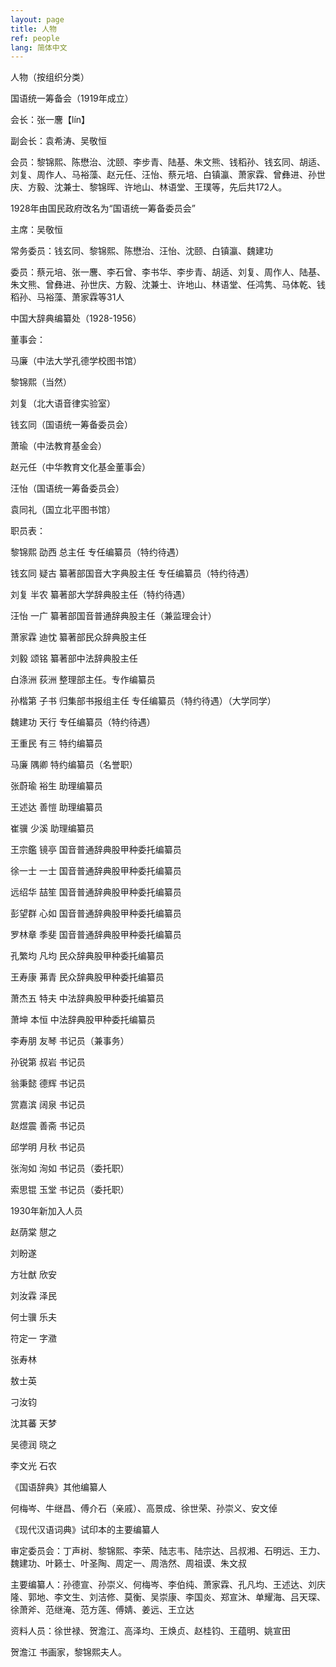 ```yaml
---
layout: page
title: 人物
ref: people
lang: 简体中文
---
```


人物（按组织分类）

国语统一筹备会（1919年成立）

会长：张一麐【lín】

副会长：袁希涛、吴敬恒

会员：黎锦熙、陈懋治、沈颐、李步青、陆基、朱文熊、钱稻孙、钱玄同、胡适、刘复、周作人、马裕藻、赵元任、汪怡、蔡元培、白镇瀛、萧家霖、曾彝进、孙世庆、方毅、沈兼士、黎锦晖、许地山、林语堂、王璞等，先后共172人。

1928年由国民政府改名为“国语统一筹备委员会”

主席：吴敬恒

常务委员：钱玄同、黎锦熙、陈懋治、汪怡、沈颐、白镇瀛、魏建功 

委员：蔡元培、张一麐、李石曾、李书华、李步青、胡适、刘复、周作人、陆基、朱文熊、曾彝进、孙世庆、方毅、沈兼士、许地山、林语堂、任鸿隽、马体乾、钱稻孙、马裕藻、萧家霖等31人

中国大辞典编纂处（1928-1956）

董事会：

马廉（中法大学孔德学校图书馆）

黎锦熙（当然）

刘复（北大语音律实验室）

钱玄同（国语统一筹备委员会）

萧瑜（中法教育基金会）

赵元任（中华教育文化基金董事会）

汪怡（国语统一筹备委员会）

袁同礼（国立北平图书馆）

职员表：

黎锦熙  劭西 总主任  专任编纂员（特约待遇）

钱玄同  疑古 纂著部国音大字典股主任 专任编纂员（特约待遇）

刘复      半农 纂著部大学辞典股主任（特约待遇）

汪怡      一广 纂著部国音普通辞典股主任（兼监理会计）

萧家霖  迪忱  纂著部民众辞典股主任

刘毅     颂铭   纂著部中法辞典股主任

白涤洲  荻洲   整理部主任。专作编纂员

孙楷第  子书   归集部书报组主任  专任编纂员（特约待遇）（大学同学）

魏建功  天行  专任编纂员（特约待遇）

王重民  有三  特约编纂员

马廉      隅卿  特约编纂员（名誉职）

张蔚瑜  裕生   助理编纂员

王述达  善愷   助理编纂员

崔骥      少溪  助理编纂员

王宗鑑  镜亭  国音普通辞典股甲种委托编纂员

徐一士  一士  国音普通辞典股甲种委托编纂员

远绍华  喆笙  国音普通辞典股甲种委托编纂员

彭望群  心如  国音普通辞典股甲种委托编纂员

罗林章  季斐  国音普通辞典股甲种委托编纂员

孔繁均  凡均  民众辞典股甲种委托编纂员

王寿康  茀青  民众辞典股甲种委托编纂员

萧杰五  特夫  中法辞典股甲种委托编纂员

萧坤      本恒  中法辞典股甲种委托编纂员

李寿朋  友琴  书记员（兼事务）

孙锐第  叔岩  书记员

翁秉懿  德辉  书记员

赏嘉滨  阔泉  书记员

赵煜震  善斋  书记员

邱学明  月秋  书记员

张洵如  洵如  书记员（委托职）

索思锟  玉堂  书记员（委托职）

1930年新加入人员

赵荫棠  憇之

刘盼遂

方壮猷  欣安

刘汝霖  泽民

何士骥  乐夫

符定一  字瀓

张寿林

敖士英

刁汝钧

沈其蕃  天梦

吴德润  晓之

李文光  石农


《国语辞典》其他编纂人

何梅岑、牛继昌、傅介石（亲戚）、高景成、徐世荣、孙崇义、安文倬


《现代汉语词典》试印本的主要编纂人

审定委员会：丁声树、黎锦熙、李荣、陆志韦、陆宗达、吕叔湘、石明远、王力、魏建功、叶籁士、叶圣陶、周定一、周浩然、周祖谟、朱文叔

主要编纂人：孙德宣、孙崇义、何梅岑、李伯纯、萧家霖、孔凡均、王述达、刘庆隆、郭地、李文生、刘洁修、莫衡、吴崇康、李国炎、郑宣沐、单耀海、吕天琛、徐萧斧、范继淹、范方莲、傅婧、姜远、王立达

资料人员：徐世禄、贺澹江、高泽均、王焕贞、赵桂钧、王蕴明、姚宣田

贺澹江 书画家，黎锦熙夫人。

